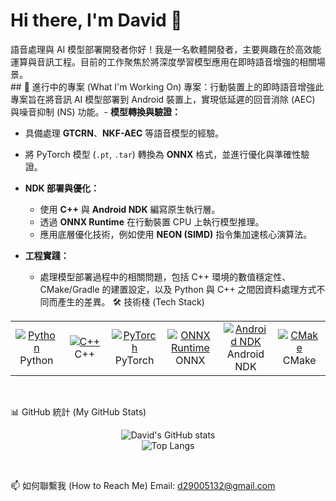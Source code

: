 # Hi there, I'm David 👋
語音處理與 AI 模型部署開發者你好！我是一名軟體開發者，主要興趣在於高效能運算與音訊工程。目前的工作聚焦於將深度學習模型應用在即時語音增強的相關場景。
<br/>## 🚀 進行中的專案 (What I'm Working On)
專案：行動裝置上的即時語音增強此專案旨在將音訊 AI 模型部署到 Android 裝置上，實現低延遲的回音消除 (AEC) 與噪音抑制 (NS) 功能。- **模型轉換與驗證：**
  - 具備處理 **GTCRN**、**NKF-AEC** 等語音模型的經驗。
  - 將 PyTorch 模型 (`.pt`, `.tar`) 轉換為 **ONNX** 格式，並進行優化與準確性驗證。

- **NDK 部署與優化：**
  - 使用 **C++** 與 **Android NDK** 編寫原生執行層。
  - 透過 **ONNX Runtime** 在行動裝置 CPU 上執行模型推理。
  - 應用底層優化技術，例如使用 **NEON (SIMD)** 指令集加速核心演算法。

- **工程實踐：**
  - 處理模型部署過程中的相關問題，包括 C++ 環境的數值穩定性、CMake/Gradle 的建置設定，以及 Python 與 C++ 之間因資料處理方式不同而產生的差異。
🛠️ 技術棧 (Tech Stack)
<table>
<tr>
<td align="center" width="96">
<a href="#-技術棧-tech-stack">
<img src="https://www.google.com/url?sa=E&source=gmail&q=https://img.shields.io/badge/Python-3776AB?style=for-the-badge%26logo=python%26logoColor=white" alt="Python" />
</a>
<br>Python
</td>
<td align="center" width="96">
<a href="#-技術棧-tech-stack">
<img src="https://www.google.com/search?q=https://img.shields.io/badge/C%252B%252B-00599C%3Fstyle%3Dfor-the-badge%26logo%3Dc%252B%252B%26logoColor%3Dwhite" alt="C++" />
</a>
<br>C++
</td>
<td align="center" width="96">
<a href="#-技術棧-tech-stack">
<img src="https://img.shields.io/badge/PyTorch-EE4C2C?style=for-the-badge&logo=pytorch&logoColor=white" alt="PyTorch" />
</a>
<br>PyTorch
</td>
<td align="center" width="96">
<a href="#-技術棧-tech-stack">
<img src="https://www.google.com/search?q=https://img.shields.io/badge/ONNX-Runtime-2174C1%3Fstyle%3Dfor-the-badge%26logo%3Donnx%26logoColor%3Dwhite" alt="ONNX Runtime" />
</a>
<br>ONNX
</td>
<td align="center" width="96">
<a href="#-技術棧-tech-stack">
<img src="https://www.google.com/search?q=https://img.shields.io/badge/Android-NDK-3DDC84%3Fstyle%3Dfor-the-badge%26logo%3Dandroid%26logoColor%3Dwhite" alt="Android NDK" />
</a>
<br>Android NDK
</td>
<td align="center" width="96">
<a href="#-技術棧-tech-stack">
<img src="https://www.google.com/search?q=https://img.shields.io/badge/CMake-064F8C%3Fstyle%3Dfor-the-badge%26logo%3Dcmake%26logoColor%3Dwhite" alt="CMake" />
</a>
<br>CMake
</td>
</tr>
</table>

<br/>

📊 GitHub 統計 (My GitHub Stats)
<!-- 這些統計圖表會自動更新，當您開始上傳專案後，這裡就會顯示您的貢獻數據 -->

<p align="center">
<img src="https://www.google.com/search?q=https://github-readme-stats.vercel.app/api%3Fusername%3Dd29005132%26show_icons%3Dtrue%26theme%3Dtokyonight%26locale%3Dzh-tw" alt="David's GitHub stats" />
<br/>
<img src="https://www.google.com/search?q=https://github-readme-stats.vercel.app/api/top-langs/%3Fusername%3Dd29005132%26layout%3Dcompact%26theme%3Dtokyonight%26locale%3Dzh-tw" alt="Top Langs" />
</p>

<br/>

📫 如何聯繫我 (How to Reach Me)
Email: d29005132@gmail.com
